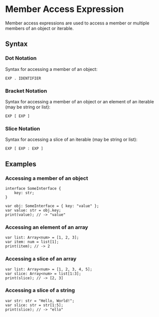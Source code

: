 # Member Access Expression

Member access expressions are used to access a member or multiple members of an object or iterable.

## Syntax

### Dot Notation

Syntax for accessing a member of an object:

```kipper
EXP . IDENTIFIER
```

### Bracket Notation

Syntax for accessing a member of an object or an element of an iterable (may be string or list):

```kipper
EXP [ EXP ]
```

### Slice Notation

Syntax for accessing a slice of an iterable (may be string or list):

```kipper
EXP [ EXP : EXP ]
```

## Examples

### Accessing a member of an object

```kipper
interface SomeInterface {
	key: str;
}

var obj: SomeInterface = { key: "value" };
var value: str = obj.key;
print(value); // -> "value"
```

### Accessing an element of an array

```kipper
var list: Array<num> = [1, 2, 3];
var item: num = list[1];
print(item); // -> 2
```

### Accessing a slice of an array

```kipper
var list: Array<num> = [1, 2, 3, 4, 5];
var slice: Array<num> = list[1:3];
print(slice); // -> [2, 3]
```

### Accessing a slice of a string

```kipper
var str: str = "Hello, World!";
var slice: str = str[1:5];
print(slice); // -> "ello"
```

